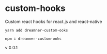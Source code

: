# custom-hooks
Custom react hooks for react.js and react-native

`yarn add dreamner-custom-ooks`

`npm i dreamner-custom-ooks`

v 0.0.1
